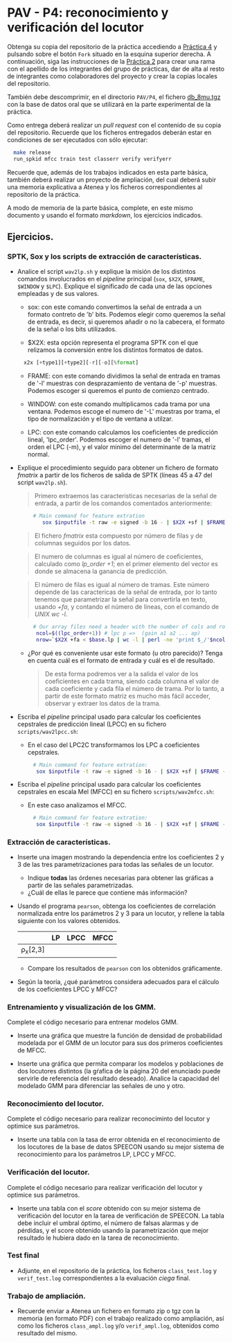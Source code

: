 PAV - P4: reconocimiento y verificación del locutor
===================================================

Obtenga su copia del repositorio de la práctica accediendo a [Práctica 4](https://github.com/albino-pav/P4)
y pulsando sobre el botón `Fork` situado en la esquina superior derecha. A continuación, siga las
instrucciones de la [Práctica 2](https://github.com/albino-pav/P2) para crear una rama con el apellido de
los integrantes del grupo de prácticas, dar de alta al resto de integrantes como colaboradores del proyecto
y crear la copias locales del repositorio.

También debe descomprimir, en el directorio `PAV/P4`, el fichero [db_8mu.tgz](https://atenea.upc.edu/pluginfile.php/3145524/mod_assign/introattachment/0/spk_8mu.tgz?forcedownload=1)
con la base de datos oral que se utilizará en la parte experimental de la práctica.

Como entrega deberá realizar un *pull request* con el contenido de su copia del repositorio. Recuerde
que los ficheros entregados deberán estar en condiciones de ser ejecutados con sólo ejecutar:

~~~~~~~~~~~~~~~~~~~~~~~~~~~~~~~~~~~~~~~~~~~~~~~~~~~~~.sh
  make release
  run_spkid mfcc train test classerr verify verifyerr
~~~~~~~~~~~~~~~~~~~~~~~~~~~~~~~~~~~~~~~~~~~~~~~~~~~~~

Recuerde que, además de los trabajos indicados en esta parte básica, también deberá realizar un proyecto
de ampliación, del cual deberá subir una memoria explicativa a Atenea y los ficheros correspondientes al
repositorio de la práctica.

A modo de memoria de la parte básica, complete, en este mismo documento y usando el formato *markdown*, los
ejercicios indicados.

## Ejercicios.

### SPTK, Sox y los scripts de extracción de características.

- Analice el script `wav2lp.sh` y explique la misión de los distintos comandos involucrados en el *pipeline*
  principal (`sox`, `$X2X`, `$FRAME`, `$WINDOW` y `$LPC`). Explique el significado de cada una de las 
  opciones empleadas y de sus valores.
    - sox: con este comando convertimos la señal de entrada a un formato contreto de 'b' bits. Podemos elegir como queremos la señal de entrada, es decir, si queremos añadir o no la cabecera, el formato de la señal o los bits utilizados. 

    - $X2X: esta opción representa el programa SPTK con el que relizamos la conversión entre los distintos formatos de datos.
     ```py
       x2x [+type1][+type2][-r][-o][%format]
     ```
    - FRAME: con este comando dividimos la señal de entrada en tramas de '-l' muestras con desprazamiento de ventana de '-p' muestras. Podemos escoger si queremos el punto de comienzo centrado.

    - WINDOW: con este comando multiplicamos cada trama por una ventana. Podemos escoge el numero de '-L' muestras por trama, el tipo de normalización y el tipo de ventana a utilzar.

    - LPC: con este comando calculamos los coeficientes de predicción lineal, 'lpc_order'. Podemos escoger el numero de '-l' tramas, el orden el LPC (-m), y el valor minimo del determinante de la matriz normal. 

- Explique el procedimiento seguido para obtener un fichero de formato *fmatrix* a partir de los ficheros de
  salida de SPTK (líneas 45 a 47 del script `wav2lp.sh`).
  
  > Primero extraemos las caracteristicas necesarias de la señal de entrada, a partir de los comandos comentados anteriormente:

  ```sh
       # Main command for feature extration
          sox $inputfile -t raw -e signed -b 16 - | $X2X +sf | $FRAME -l 240 -p 80 | $WINDOW -l 240 -L 240 | $LPC -l 240 -m $lpc_order > $base.lp
     ```
  
  > El fichero *fmatrix* esta compuesto por número de filas y de columnas seguidos por los datos.
  
  >El numero de columnas es igual al número de coeficientes, calculado como *lp_order +1*; en el primer elemento del vector es donde se almacena la ganancia de predicción.
  
  >El número de filas es igual al número de tramas. Este número depende de las caractericas de la señal de entrada, por lo tanto tenemos que parametrizar la señal para convertirla en texto, usando *+fa*, y contando el número de líneas, con el comando de *UNIX wc -l*.

  ```sh
       # Our array files need a header with the number of cols and rows:
        ncol=$((lpc_order+1)) # lpc p =>  (gain a1 a2 ... ap) 
        nrow=`$X2X +fa < $base.lp | wc -l | perl -ne 'print $_/'$ncol', "\n";'`
     ```

  * ¿Por qué es conveniente usar este formato (u otro parecido)? Tenga en cuenta cuál es el formato de
    entrada y cuál es el de resultado.

    > De esta forma podremos ver a la salida el valor de los coeficientes en cada trama, siendo cada columna el valor de cada coeficiente y cada fila el número de trama. Por lo tanto, a partir de este formato matriz es mucho más fácil acceder, observar y extraer los datos de la trama.

- Escriba el *pipeline* principal usado para calcular los coeficientes cepstrales de predicción lineal
  (LPCC) en su fichero <code>scripts/wav2lpcc.sh</code>:

  - En el caso del LPC2C transformamos los LPC a coeficientes cepstrales. 

  ```sh
       # Main command for feature extration:
        sox $inputfile -t raw -e signed -b 16 - | $X2X +sf | $FRAME -l 240 -p 80 | $WINDOW -l 240 -L 240 | $LPC -l 240 -m $lpc_order | $LPC2C -m $lpc_order -M $nceps > $base.lpcc
     ```

- Escriba el *pipeline* principal usado para calcular los coeficientes cepstrales en escala Mel (MFCC) en su
  fichero <code>scripts/wav2mfcc.sh</code>:

  - En este caso analizamos el MFCC. 

  ```sh
       # Main command for feature extration:
        sox $inputfile -t raw -e signed -b 16 - | $X2X +sf | $FRAME -l 240 -p 80 | $MFCC -s 8000 -n $ncoef -l 240 -m $mfcc_order > $base.mfcc
     ```

### Extracción de características.

- Inserte una imagen mostrando la dependencia entre los coeficientes 2 y 3 de las tres parametrizaciones
  para todas las señales de un locutor.
  
  + Indique **todas** las órdenes necesarias para obtener las gráficas a partir de las señales 
    parametrizadas.
  + ¿Cuál de ellas le parece que contiene más información?

- Usando el programa <code>pearson</code>, obtenga los coeficientes de correlación normalizada entre los
  parámetros 2 y 3 para un locutor, y rellene la tabla siguiente con los valores obtenidos.

  |                        | LP   | LPCC | MFCC |
  |------------------------|:----:|:----:|:----:|
  | &rho;<sub>x</sub>[2,3] |      |      |      |
  
  + Compare los resultados de <code>pearson</code> con los obtenidos gráficamente.
  
- Según la teoría, ¿qué parámetros considera adecuados para el cálculo de los coeficientes LPCC y MFCC?

### Entrenamiento y visualización de los GMM.

Complete el código necesario para entrenar modelos GMM.

- Inserte una gráfica que muestre la función de densidad de probabilidad modelada por el GMM de un locutor
  para sus dos primeros coeficientes de MFCC.
  
- Inserte una gráfica que permita comparar los modelos y poblaciones de dos locutores distintos (la gŕafica
  de la página 20 del enunciado puede servirle de referencia del resultado deseado). Analice la capacidad
  del modelado GMM para diferenciar las señales de uno y otro.

### Reconocimiento del locutor.

Complete el código necesario para realizar reconociminto del locutor y optimice sus parámetros.

- Inserte una tabla con la tasa de error obtenida en el reconocimiento de los locutores de la base de datos
  SPEECON usando su mejor sistema de reconocimiento para los parámetros LP, LPCC y MFCC.

### Verificación del locutor.

Complete el código necesario para realizar verificación del locutor y optimice sus parámetros.

- Inserte una tabla con el *score* obtenido con su mejor sistema de verificación del locutor en la tarea
  de verificación de SPEECON. La tabla debe incluir el umbral óptimo, el número de falsas alarmas y de
  pérdidas, y el score obtenido usando la parametrización que mejor resultado le hubiera dado en la tarea
  de reconocimiento.
 
### Test final

- Adjunte, en el repositorio de la práctica, los ficheros `class_test.log` y `verif_test.log` 
  correspondientes a la evaluación *ciega* final.

### Trabajo de ampliación.

- Recuerde enviar a Atenea un fichero en formato zip o tgz con la memoria (en formato PDF) con el trabajo 
  realizado como ampliación, así como los ficheros `class_ampl.log` y/o `verif_ampl.log`, obtenidos como 
  resultado del mismo.
